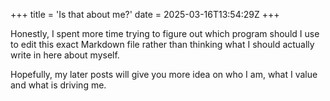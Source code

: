 +++
title = 'Is that about me?'
date = 2025-03-16T13:54:29Z
+++

Honestly, I spent more time trying to figure out which program should I use to edit this exact Markdown file rather than thinking what I should actually write in here about myself.

Hopefully, my later posts will give you more idea on who I am, what I value and what is driving me.
